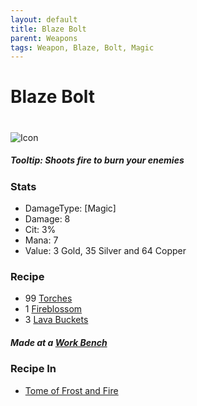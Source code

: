 ```yaml
---
layout: default
title: Blaze Bolt
parent: Weapons
tags: Weapon, Blaze, Bolt, Magic
---
```


# Blaze Bolt
#
![Icon](https://raw.githubusercontent.com/koekmeneer/SupernovaMod/main/Items/Weapons/PreHardmode/BlazeBolt.png)

##### Tooltip: *Shoots fire to burn your enemies*

### Stats
- DamageType: [Magic]
- Damage: 8
- Cit: 3%
- Mana: 7
- Value: 3 Gold, 35 Silver and 64 Copper

### Recipe
- 99 [Torches](https://terraria.gamepedia.com/Torches)
- 1 [Fireblossom](https://terraria.gamepedia.com/Fireblossom)
- 3 [Lava Buckets](https://terraria.gamepedia.com/Buckets)

##### Made at a [Work Bench](https://terraria.fandom.com/wiki/Work_Benches)


### Recipe In
- [Tome of Frost and Fire](https://koekmeneer.github.io/SupernovaMod/docs/items/weapons/tome_of_frost_and_fire)